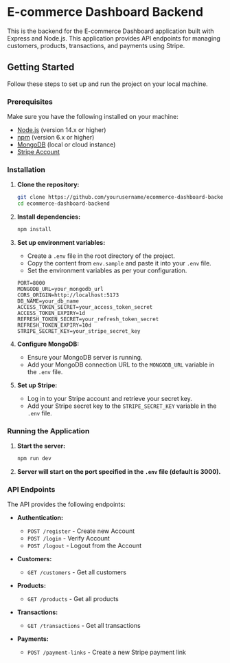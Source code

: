 # E-commerce Dashboard Backend

This is the backend for the E-commerce Dashboard application built with Express and Node.js. This application provides API endpoints for managing customers, products, transactions, and payments using Stripe.

## Getting Started

Follow these steps to set up and run the project on your local machine.

### Prerequisites

Make sure you have the following installed on your machine:

- [Node.js](https://nodejs.org/) (version 14.x or higher)
- [npm](https://www.npmjs.com/get-npm) (version 6.x or higher)
- [MongoDB](https://www.mongodb.com/) (local or cloud instance)
- [Stripe Account](https://stripe.com/)

### Installation

1. **Clone the repository:**

   ```sh
   git clone https://github.com/yourusername/ecommerce-dashboard-backend.git
   cd ecommerce-dashboard-backend
   ```

2. **Install dependencies:**

   ```sh
   npm install
   ```

3. **Set up environment variables:**

   - Create a `.env` file in the root directory of the project.
   - Copy the content from `env.sample` and paste it into your `.env` file.
   - Set the environment variables as per your configuration.

   ```env
   PORT=8000
   MONGODB_URL=your_mongodb_url
   CORS_ORIGIN=http://localhost:5173
   DB_NAME=your_db_name
   ACCESS_TOKEN_SECRET=your_access_token_secret
   ACCESS_TOKEN_EXPIRY=1d
   REFRESH_TOKEN_SECRET=your_refresh_token_secret
   REFRESH_TOKEN_EXPIRY=10d
   STRIPE_SECRET_KEY=your_stripe_secret_key
   ```

4. **Configure MongoDB:**

   - Ensure your MongoDB server is running.
   - Add your MongoDB connection URL to the `MONGODB_URL` variable in the `.env` file.

5. **Set up Stripe:**

   - Log in to your Stripe account and retrieve your secret key.
   - Add your Stripe secret key to the `STRIPE_SECRET_KEY` variable in the `.env` file.

### Running the Application

1. **Start the server:**

   ```sh
   npm run dev
   ```

2. **Server will start on the port specified in the `.env` file (default is 3000).**

### API Endpoints

The API provides the following endpoints:

- **Authentication:**

  - `POST /register` - Create new Account
  - `POST /login` - Verify Account
  - `POST /logout` - Logout from the Account

- **Customers:**

  - `GET /customers` - Get all customers

- **Products:**

  - `GET /products` - Get all products

- **Transactions:**

  - `GET /transactions` - Get all transactions

- **Payments:**
  - `POST /payment-links` - Create a new Stripe payment link

